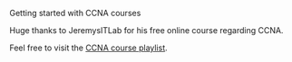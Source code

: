 Getting started with CCNA courses

Huge thanks to JeremysITLab for his free online course regarding CCNA.

Feel free to visit the [CCNA course playlist](https://www.youtube.com/watch?v=H8W9oMNSuwo&list=PLxbwE86jKRgMpuZuLBivzlM8s2Dk5lXBQ).
